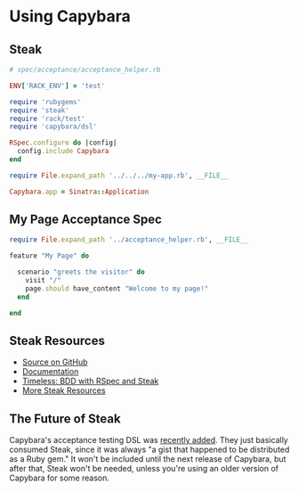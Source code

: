 # Using Capybara

## Steak

```ruby
# spec/acceptance/acceptance_helper.rb

ENV['RACK_ENV'] = 'test'

require 'rubygems'
require 'steak'
require 'rack/test'
require 'capybara/dsl'

RSpec.configure do |config|
  config.include Capybara
end

require File.expand_path '../../../my-app.rb', __FILE__

Capybara.app = Sinatra::Application
```

## My Page Acceptance Spec

```ruby
require File.expand_path '../acceptance_helper.rb', __FILE__

feature "My Page" do

  scenario "greets the visitor" do
    visit "/"
    page.should have_content "Welcome to my page!"
  end

end
```

## Steak Resources

*   [Source on GitHub](https://github.com/cavalle/steak)
*   [Documentation](http://rdoc.info/gems/steak/1.0.1/frames/)
*   [Timeless: BDD with RSpec and Steak](http://timeless.judofyr.net/bdd-with-rspec-and-steak)
*   [More Steak Resources](https://github.com/cavalle/steak/wiki/Resources)

## The Future of Steak

Capybara's acceptance testing DSL was [recently added][dsl-added].  They just
basically consumed Steak, since it was always "a gist that happened to be
distributed as a Ruby gem." It won't be included until the next release of
Capybara, but after that, Steak won't be needed, unless you're using an older
version of Capybara for some reason.

[dsl-added]: https://github.com/jnicklas/capybara/commit/f4897f890d8dd33215fef238902988e8823a6539
